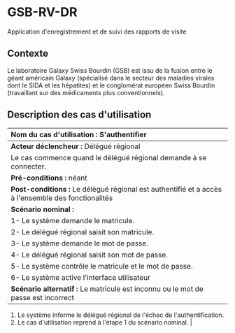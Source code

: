 # GSB-RV-DR
Application d'enregistrement et de suivi des rapports de visite
## Contexte
Le laboratoire Galaxy Swiss Bourdin (GSB) est issu de la fusion entre le géant américain Galaxy (spécialisé dans le secteur des maladies virales dont le SIDA et les hépatites) et le conglomérat européen Swiss Bourdin (travaillant sur des médicaments plus conventionnels).
## Description des cas d'utilisation
| **Nom du cas d'utilisation :** S'authentifier |
|:----------|
| **Acteur déclencheur :** Délégué régional |
| Le cas commence quand le délégué régional demande à se connecter. |
| **Pré-conditions :** néant |
| **Post-conditions :** Le délégué régional est authentifié et a accès à l'ensemble des fonctionalités |
| **Scénario nominal :** |
| 1- Le système demande le matricule. |
| 2- Le délégué régional saisit son matricule. |
| 3- Le système demande le mot de passe. |
| 4- Le délégué régional saisit son mot de passe. |
| 5- Le système contrôle le matricule et le mot de passe. |
| 6- Le système active l'interface utilisateur |
| **Scénario alternatif :** Le matricule est inconnu ou le mot de passe est incorrect <br>
1. Le système informe le délégué régional de l'échec de l'authentification.
2. Le cas d'utilisation reprend à l'étape 1 du scénario nominal. |
